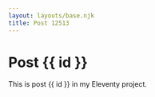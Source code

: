 ```yaml
---
layout: layouts/base.njk
title: Post 12513
---
```


# Post {{ id }}

This is post {{ id }} in my Eleventy project.
